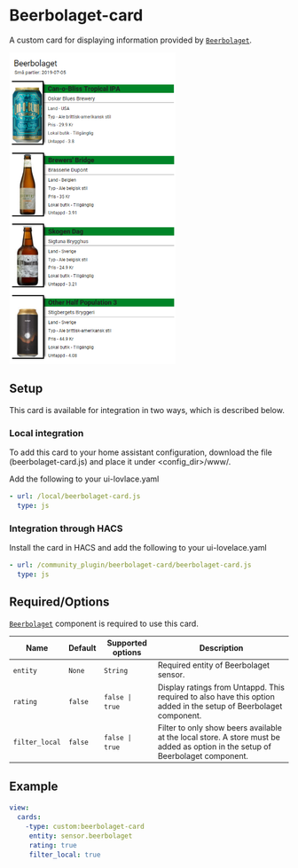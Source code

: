 # Beerbolaget-card
A custom card for displaying information provided by [`Beerbolaget`](https://github.com/Ceerbeerus/beerbolaget).

<img src="./layout.png" width="300" height="562"/>

## Setup
This card is available for integration in two ways, which is described below.

### Local integration
To add this card to your home assistant configuration, download the file (beerbolaget-card.js) and place it under <config_dir>/www/.

Add the following to your ui-lovlace.yaml
```yaml
- url: /local/beerbolaget-card.js
  type: js
```

### Integration through HACS
Install the card in HACS and add the following to your ui-lovelace.yaml
```yaml
- url: /community_plugin/beerbolaget-card/beerbolaget-card.js
  type: js
```

## Required/Options
[`Beerbolaget`](https://github.com/Ceerbeerus/beerbolaget) component is required to use this card.

|Name                |Default       |Supported options                                 |Description                                                                                                                                                                                                                                                                                                                                    |
| --------------     | ------------ | ------------------------------------------------ | --------------------------------------------------------------------------------------------------------------------------------------------------------------------------------------------------------------------------------------------------------------------------------------------------------------------------------------------- |
|`entity`            |`None`        |`String`                                          |Required entity of Beerbolaget sensor.
|`rating`            |`false`       |`false \| true`                                   |Display ratings from Untappd. This required to also have this option added in the setup of Beerbolaget component.
|`filter_local`      |`false`       |`false \| true`                                   |Filter to only show beers available at the local store. A store must be added as option in the setup of Beerbolaget component.

## Example
  ```yaml
  view:
    cards:
      -type: custom:beerbolaget-card
       entity: sensor.beerbolaget
       rating: true
       filter_local: true
  ```
